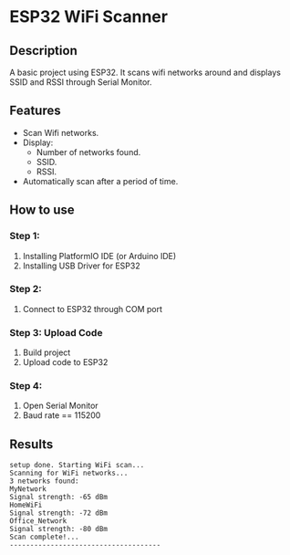 # ESP32 WiFi Scanner

## Description
A basic project using ESP32. It scans wifi networks around and displays SSID and RSSI through Serial Monitor.

## Features
- Scan Wifi networks.
- Display:
  - Number of networks found.
  - SSID.
  - RSSI.
- Automatically scan after a period of time.

## How to use

### Step 1:
1. Installing PlatformIO IDE (or Arduino IDE)
2. Installing USB Driver for ESP32

### Step 2: 
1. Connect to ESP32 through COM port

### Step 3: Upload Code
1. Build project
2. Upload code to ESP32

### Step 4:
1. Open Serial Monitor
2. Baud rate == 115200

## Results
```
setup done. Starting WiFi scan...
Scanning for WiFi networks...
3 networks found:
MyNetwork
Signal strength: -65 dBm
HomeWiFi
Signal strength: -72 dBm
Office_Network
Signal strength: -80 dBm
Scan complete!...
-------------------------------------
```
